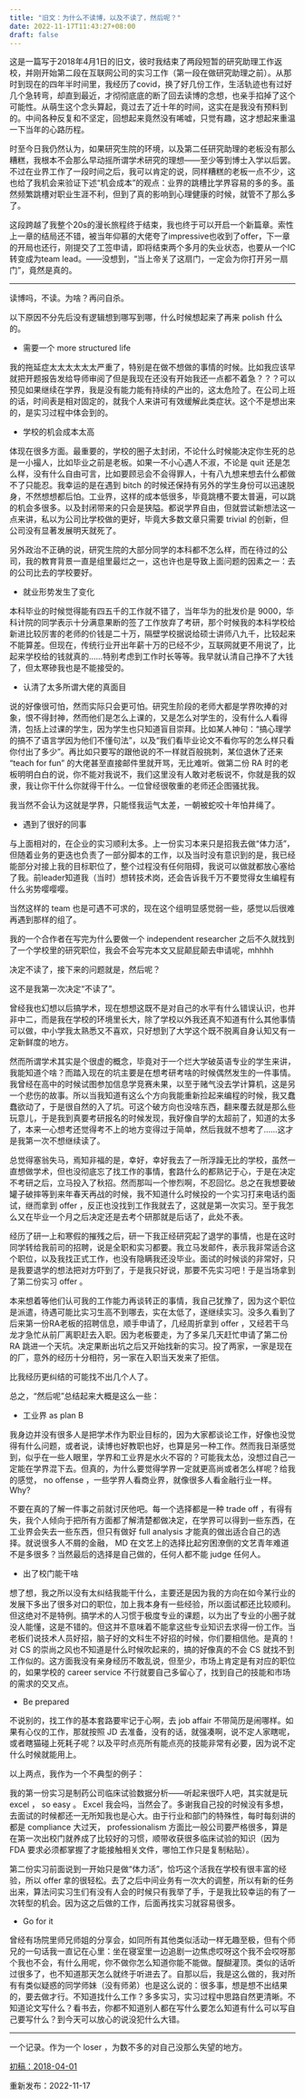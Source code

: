 ```yaml
---
title: "旧文：为什么不读博，以及不读了，然后呢？"
date: 2022-11-17T11:43:27+08:00
draft: false
---
```


这是一篇写于2018年4月1日的旧文，彼时我结束了两段短暂的研究助理工作返校，并刚开始第二段在互联网公司的实习工作（第一段在做研究助理之前）。从那时到现在的四年半时间里，我经历了covid，换了好几份工作，生活轨迹也有过好几个急转弯，却直到最近，才彻彻底底的断了回去读博的念想，也亲手掐掉了这个可能性。从萌生这个念头算起，竟过去了近十年的时间，这实在是我没有预料到的。中间各种反复和不坚定，回想起来竟然没有唏嘘，只觉有趣，这才想起来重温一下当年的心路历程。

时至今日我仍然认为，如果研究生院的环境，以及第二任研究助理的老板没有那么糟糕，我根本不会那么早动摇所谓学术研究的理想——至少等到博士入学以后罢。不过在业界工作了一段时间之后，我可以肯定的说，同样糟糕的老板一点不少，这也给了我机会来验证下述“机会成本”的观点：业界的跳槽比学界容易的多的多。虽然频繁跳槽对职业生涯不利，但到了真的影响到心理健康的时候，就管不了那么多了。

这段跨越了我整个20s的漫长旅程终于结束，我也终于可以开启一个新篇章。索性上一章的结局还不错，被当年仰慕的大佬夸了impressive也收到了offer，下一章的开局也还行，刚提交了工签申请，即将结束两个多月的失业状态，也要从一个IC转变成为team lead。——没想到，“当上帝关了这扇门，一定会为你打开另一扇门”，竟然是真的。

---

读博吗，不读。为啥？再问自杀。

以下原因不分先后没有逻辑想到哪写到哪，什么时候想起来了再来 polish 什么的。

- 需要一个 more structured life

我的拖延症太太太太太太严重了，特别是在做不想做的事情的时候。比如我应该早就把开题报告发给导师审阅了但是我现在还没有开始我还一点都不着急？？？可以预见如果继续在学界，我是没有能力能有持续的产出的，这太危险了。在公司上班的话，时间表是相对固定的，就我个人来讲可有效缓解此类症状。这个不是想出来的，是实习过程中体会到的。

- 学校的机会成本太高

体现在很多方面。最重要的，学校的圈子太封闭，不论什么时候能决定你生死的总是一小撮人，比如毕业之前是老板。如果一不小心遇人不淑，不论是 quit 还是怎么样，没有什么自由可言，比如要顾忌会不会得罪人，十有八九想来想去什么都做不了只能忍。我幸运的是在遇到 bitch 的时候还保持有另外的学生身份可以迅速脱身，不然想想都后怕。工业界，这样的成本低很多，毕竟跳槽不要太普遍，可以跳的机会多很多。以及封闭带来的只会是狭隘。都说学界自由，但就尝试新想法这一点来讲，私以为公司比学校做的更好，毕竟大多数文章只需要 trivial 的创新，但公司没有显著发展明天就死了。

另外政治不正确的说，研究生院的大部分同学的本科都不怎么样，而在待过的公司，我的教育背景一直是组里最烂之一，这也许也是导致上面问题的因素之一：去的公司比去的学校要好。

- 就业形势发生了变化

本科毕业的时候觉得能有四五千的工作就不错了，当年华为的批发价是 9000，华科计院的同学表示十分满意果断的签了工作放弃了考研，那个时候我的本科学校给新进比较厉害的老师的价钱是二十万，隔壁学校据说给硕士讲师八九千，比较起来不能算差。但现在，传统行业开出年薪十万的已经不少，互联网就更不用说了，比起来学校给的钱就真的……特别考虑到工作时长等等。我早就认清自己挣不了大钱了，但太寒碜我也是不能接受的。

- 认清了太多所谓大佬的真面目

说的好像很可怕，然而实际只会更可怕。研究生阶段的老师大都是学界吹捧的对象，恨不得封神，然而他们是怎么上课的，又是怎么对学生的，没有什么人看得清，包括上过课的学生，因为学生也只知道盲目崇拜。比如某人神句：“搞心理学的搞不了语言学因为他们不懂句法”，以及“我们看毕业论文不看你写的怎么样只看你付出了多少”。再比如只要写的跟他说的不一样就百般挑刺，某位退休了还来 “teach for fun” 的大佬甚至直接邮件里就开骂，无比难听。做第二份 RA 时的老板明明白白的说，你不能对我说不，我们这里没有人敢对老板说不，你就是我的奴隶，我让你干什么你就得干什么。一位曾经很敬重的老师还企图骚扰我。

我当然不会认为这就是学界，只能怪我运气太差，一朝被蛇咬十年怕井绳了。

- 遇到了很好的同事

与上面相对的，在企业的实习顺利太多。上一份实习本来只是招我去做“体力活”，但随着业务的更迭也负责了一部分脚本的工作，以及当时没有意识到的是，我已经能部分对接上我的目标职位了，整个过程没有任何阻碍，我说可以做就都放心塞给了我。前leader知道我（当时）想转技术岗，还会告诉我千万不要觉得女生编程有什么劣势嘤嘤嘤。

当然这样的 team 也是可遇不可求的，现在这个组明显感觉弱一些，感觉以后很难再遇到那样的组了。

我的一个合作者在写完为什么要做一个 independent researcher 之后不久就找到了一个学校里的研究职位，我会不会写完本文又屁颠屁颠去申请呢，mhhhh

决定不读了，接下来的问题就是，然后呢？

这不是我第一次决定“不读了”。

曾经我也幻想以后搞学术，现在想想这既不是对自己的水平有什么错误认识，也并非中二，而是我在学校的环境里长大，除了学校以外我还真不知道有什么其他事情可以做，中小学我太熟悉又不喜欢，只好想到了大学这个既不脱离自身认知又有一定新鲜度的地方。

然而所谓学术其实是个很虚的概念，毕竟对于一个烂大学破英语专业的学生来讲，我能知道个啥？而踏入现在的坑主要是在想考研考啥的时候偶然发生的一件事情。我曾经在高中的时候试图参加信息学竞赛未果，以至于赌气没去学计算机，这是另一个悲伤的故事。所以当我知道有这么个方向我能重新捡起来编程的时候，我又蠢蠢欲动了，于是很自然的入了坑。可这个破方向也没啥东西，翻来覆去就是那么些玩意儿，于是我到真要考研报名的时候发现，我好像自学的太超前了，知道的太多了，本来一心想考还觉得考不上的地方变得过于简单，然后我就不想考了……这才是我第一次不想继续读了。

总觉得塞翁失马，焉知非福的是，幸好，幸好我去了一所浮躁无比的学校，虽然一直想做学术，但也没彻底忘了找工作的事情，套路什么的都熟记于心，于是在决定不考研之后，立马投入了秋招。然而那叫一个惨烈啊，不忍回忆。总之在我想要破罐子破摔等到来年春天再战的时候，我不知道什么时候投的一个实习打来电话约面试，继而拿到 offer ，反正也没找到工作我就去了，这就是第一次实习。至于我怎么又在毕业一个月之后决定还是去考个研那就是后话了，此处不表。

经历了研一上和寒假的摧残之后，研一下我正经研究起了退学的事情，也是在这时同学转给我前司的招聘，说是全职和实习都要。我立马发邮件，表示我非常适合这个职位，以及我找正式工作，也没有隐瞒我还没毕业。面试的时候谈的非常好，只是我要退学的想法把对方吓到了，于是我只好说，那要不先实习吧！于是当场拿到了第二份实习 offer 。

本来想着等他们认可我的工作能力再谈转正的事情，我自己犹豫了，因为这个职位是派遣，待遇可能比实习生高不到哪去，实在太低了，遂继续实习。没多久看到了后来第一份RA老板的招聘信息，顺手申请了，几经周折拿到 offer ，又经若干乌龙才急忙从前厂离职赶去入职。因为老板要走，为了多呆几天赶忙申请了第二份 RA 跳进一个天坑。决定果断出坑之后又开始找新的实习。投了两家，一家是现在的厂，意外的经历十分相符，另一家在入职当天发来了拒信。

比我经历更纠结的可能找不出几个人了。

总之，“然后呢”总结起来大概是这么一些：

- 工业界 as plan B

我身边并没有很多人是把学术作为职业目标的，因为大家都谈论工作，好像也没觉得有什么问题，或者说，读博也好教职也好，也算是另一种工作。然而我日渐感觉到，似乎在一些人眼里，学界和工业界是水火不容的？可能我太怂，没想过自己一定能在学界混下去。但真的，为什么要觉得学界一定就更高尚或者怎么样呢？给我的感觉， no offense ，一些学界人看商业界，就像很多人看金融行业一样。 Why?

不要在真的了解一件事之前就讨厌他吧。每一个选择都是一种 trade off ，有得有失，我个人倾向于把所有方面都了解清楚都做决定，在学界可以得到一些东西，在工业界会失去一些东西，但只有做好 full analysis 才能真的做出适合自己的选择。就说很多人不屑的金融， MD 在文艺上的选择比起穷困潦倒的文艺青年难道不是多很多？当然最后的选择是自己做的，任何人都不能 judge 任何人。

- 出了校门能干啥

想了想，我之所以没有太纠结我能干什么，主要还是因为我的方向在如今某行业的发展下多出了很多对口的职位，加上我本身有一些经验，所以面试都还比较顺利。但这绝对不是特例。搞学术的人习惯于极度专业的课题，以为出了专业的小圈子就没人能懂，这是不错的。但这并不意味着不能拿这些专业知识去求得一份工作。当老板们说技术人员好招，脑子好的文科生不好招的时候，你们要相信他。是真的！对 CS 的崇尚之风也不知道是什么时候吹起来的，搞的好像真的不会 CS 就找不到工作似的。这方面我没有亲身经历不敢乱说，但至少，市场上肯定是有对应的职位的，如果学校的 career service 不行就要自己多留心了，找到自己的技能和市场的需求的交叉点。

- Be prepared

不说别的，找工作的基本套路要牢记于心啊，去 job affair 不带简历是闹哪样。如果有心仪的工作，那就按照 JD 去准备，没有的话，就强凑啊，说不定人家瞎呢，或者瞎猫碰上死耗子呢？以及平时点亮所有能点亮的技能非常有必要，因为说不定什么时候就能用上。

以上两点，我作为一个不典型的例子：

我的第一份实习是制药公司临床试验数据分析——听起来很吓人吧，其实就是玩 excel ， so easy 。 Excel 我会吗，当然会了。多谢我自己投的时候没有多想，去面试的时候都还一无所知我也是心大。由于行业和部门的特殊性，每时每刻讲的都是 compliance 大过天， professionalism 方面比一般公司要严格很多，算是在第一次出校门就养成了比较好的习惯，顺带收获很多临床试验的知识（因为 FDA 要求必须都掌握了才能接触相关文件，哪怕工作只是复制粘贴）。

第二份实习前面说到一开始只是做“体力活”，恰巧这个活我在学校有很丰富的经验，所以 offer 拿的很轻松。去了之后中间业务有一次大的调整，所以有新的任务出来，算法问实习生们有没有人会的时候只有我举了手，于是我比较幸运的有了一次转型的机会。因为这之后做的工作，后面再找实习就容易很多。

- Go for it

曾经有场院里师兄师姐的分享会，如同所有其他类似活动一样无趣至极，但有个师兄的一句话我一直记在心里：坐在寝室里一边追剧一边焦虑哎呀这个我不会哎呀那个我也不会，有什么用呢，你不做你怎么知道你能不能做。醍醐灌顶。类似的话听过很多了，也不知道那天怎么就终于听进去了。自那以后，我是这么做的，我对所有有类似疑惑的同学师妹（没有师弟）也是这么说的：很多事，想是想不出结果的，要去做才行。不知道找什么工作？多多实习，实习过程中思路自然更清晰。不知道论文写什么？看书去，你都不知道别人都在写什么要怎么知道有什么可以写自己要写什么？到今天可以放心的说没犯什么大错。

--- 

一个记录。作为一个 loser ，为数不多的对自己没那么失望的地方。

[初稿：2018-04-01](https://www.douban.com/note/663664679/?_i=8657389OISx5Hh)

重新发布：2022-11-17